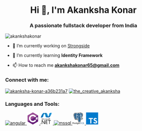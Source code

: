 <h1 align="center">Hi 👋, I'm Akanksha Konar</h1>
<h3 align="center">A passionate fullstack developer from India</h3>
<p align="left"> <img src="https://komarev.com/ghpvc/?username=akankshakonar&label=Profile%20views&color=0e75b6&style=flat" alt="akankshakonar" /> </p>

- 🔭 I’m currently working on [Strongside](strongside.app)

- 🌱 I’m currently learning **Identity Framework**

- 📫 How to reach me **akankshakonar65@gmail.com**

<h3 align="left">Connect with me:</h3>
<p align="left">
<a href="https://linkedin.com/in/akanksha-konar-a36b231a7" target="blank"><img align="center" src="https://raw.githubusercontent.com/rahuldkjain/github-profile-readme-generator/master/src/images/icons/Social/linked-in-alt.svg" alt="akanksha-konar-a36b231a7" height="30" width="40" /></a>
<a href="https://www.youtube.com/c/the_creative_akanksha" target="blank"><img align="center" src="https://raw.githubusercontent.com/rahuldkjain/github-profile-readme-generator/master/src/images/icons/Social/youtube.svg" alt="the_creative_akanksha" height="30" width="40" /></a>
</p>

<h3 align="left">Languages and Tools:</h3>
<p align="left"> <a href="https://angular.io" target="_blank" rel="noreferrer"> <img src="https://angular.io/assets/images/logos/angular/angular.svg" alt="angular" width="40" height="40"/> </a> <a href="https://www.w3schools.com/cs/" target="_blank" rel="noreferrer"> <img src="https://raw.githubusercontent.com/devicons/devicon/master/icons/csharp/csharp-original.svg" alt="csharp" width="40" height="40"/> </a> <a href="https://dotnet.microsoft.com/" target="_blank" rel="noreferrer"> <img src="https://raw.githubusercontent.com/devicons/devicon/master/icons/dot-net/dot-net-original-wordmark.svg" alt="dotnet" width="40" height="40"/> </a> <a href="https://www.microsoft.com/en-us/sql-server" target="_blank" rel="noreferrer"> <img src="https://www.svgrepo.com/show/303229/microsoft-sql-server-logo.svg" alt="mssql" width="40" height="40"/> </a> <a href="https://www.postgresql.org" target="_blank" rel="noreferrer"> <img src="https://raw.githubusercontent.com/devicons/devicon/master/icons/postgresql/postgresql-original-wordmark.svg" alt="postgresql" width="40" height="40"/> </a> <a href="https://www.typescriptlang.org/" target="_blank" rel="noreferrer"> <img src="https://raw.githubusercontent.com/devicons/devicon/master/icons/typescript/typescript-original.svg" alt="typescript" width="40" height="40"/> </a> </p>
